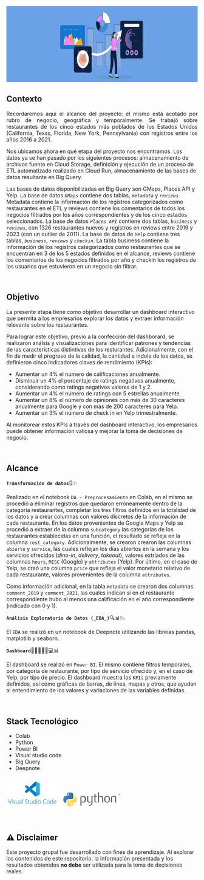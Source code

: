 <p align='center'>
<img src ="src/DataVisualizationHeader.jpg" height=200>
<p>

## **Contexto**

<p align="justify">
Recordaremos aquí el alcance del proyecto: el mismo está acotado por rubro de negocio, geográfica y temporalmente. 
Se trabajó sobre restaurantes de los cinco estados más poblados de los Estados Unidos (California, Texas, Florida, New York, Pennsylvania) con registros entre los años 2016 a 2021.

Nos ubicamos ahora en qué etapa del proyecto nos encontramos. Los datos ya se han pasado por los siguientes procesos: almacenamiento de archivos fuente en Cloud Storage, definición y ejecución de un proceso de ETL automatizado realizado en Cloud Run, almacenamiento de las bases de datos resultante en Big Query.

Las bases de datos disponibilizadas en Big Query son GMaps, Places API y Yelp. La base de datos *`GMaps`* contiene dos tablas, *`metadata`* y *`reviews`*. Metadata contiene la información de los registros categorizados como restaurantes en el ETL y reviews contiene los comentarios de todos los negocios filtrados por los años correspondientes y de los cinco estados seleccionados. La base de datos *`Places API`* contiene dos tablas, *`business`* y *`reviews`*, con 1326 restaurantes nuevos y registros en reviews entre 2019 y 2023 (con un outlier de 2011). La base de datos de *`Yelp`* contiene tres tablas, *`business`*, *`reviews`* y *`checkin`*. La tabla business contiene la información de los registros categorizados como restaurantes que se encuentran en 3 de los 5 estados definidos en el alcance, reviews contiene los comentarios de los negocios filtrados por año y checkin los registros de los usuarios que estuvieron en un negocio sin filtrar.

</p>

<br/>

## **Objetivo**

La presente etapa tiene como objetivo desarrollar un dashboard interactivo que permita a los empresarios explorar los datos y extraer información relevante sobre los restaurantes.

Para lograr este objetivo, previo a la confección del dashborard, se realizaron análsis y visualizaciones para identificar patrones y tendencias de las características distintivas de los resturantes. Adicionalmente, con el fin de medir el progreso de la calidad, la cantidad e índole de los datos, se definieron cinco indicadores claves de rendimiento (KPIs):

+ Aumentar un 4% el número de calificaciones anualmente.
+ Disminuir un 4% el porcentaje de ratings negativos anualmente, considerando como ratings negativos valores de 1 y 2.
+ Aumentar un 4% el número de ratings con 5 estrellas anualmente.
+ Aumentar un 8% el número de opiniones con más de 30 caracteres anualmente para Google y con más de 200 caracteres para Yelp.
+ Aumentar un 3% el número de check in en Yelp trimestralmente.

Al monitorear estos KPIs a través del dashboard interactivo, los empresarios puede obtener información valiosa y mejorar la toma de decisiones de negocio.

<br/>

## **Alcance**

**`Transformación de datos`**🔃✨

Realizado en el notebook `DA - Preprocesamiento` en Colab, en el mismo se procedió a eliminar registros que quedaron erróneamente dentro de la categoría restaurantes, completar los tres filtros definidos en la totalidad de los datos y a crear columnas con valores discretos de la información de cada restaurante.
En los datos provenientes de Google Maps y Yelp se procedió a extraer de la columna `subcategory` las categorías de los restaurantes establecidas en una función, el resultado se refleja en la columna `rest_category`. Adicionalmente, se crearon crearon las columnas `abierto` y `service`, las cuales reflejan los días abiertos en la semana y los servicios ofrecidos (*dine-in*, *delivery*, *takeout*), valores extríados de las columnas `hours`, `MISC` (Google) y `attributes` (Yelp). Por último, en el caso de Yelp, se creó una columna `price` que refleja el valor monetario relativo de cada restaurante, valores provenientes de la columna `attributes`.

Como información adicional, en la tabla *`metadata`* se crearon dos columnas: `comment_2019` y `comment_2021`, las cuales indican si en el restaurante correspondiente hubo al menos una calificación en el año correspondiente (indicado con 0 y 1).

**`Análisis Exploratorio de Datos (_EDA_)`**🔍📊📉

El `EDA` se realizó en un notebook de Deepnote utilizando las libreías pandas, matplotlib y seaborn.


**`Dashboard`**👨🏽‍💼👩‍💼💻📊

El dashboard se realizó en `Power BI`. El mismo contiene filtros temporales, por categoría de restaurante, por tipo de servicio ofrecido y, en el caso de Yelp, por tipo de precio. El dashboard muestra los `KPIs` previamente definidos, así como gráficas de barras, de línea, mapas y otros, que ayudan al entendimiento de los valores y variaciones de las variables definidas.

<br/>

## **Stack Tecnológico**

- Colab
- Python
- Power BI
- Visual studio code
- Big Query
- Deepnote

<img src="src/vsc_logo.png" width="150"/><img src="src/python_logo.png" width="150"/>

<br/>

## :warning: **Disclaimer** 

Este proyecto grupal fue desarrollado con fines de aprendizaje. Al explorar los contenidos de este repositorio, la información presentada y los resultados obtenidos **no debe** ser utilizada para la toma de decisiones reales.

